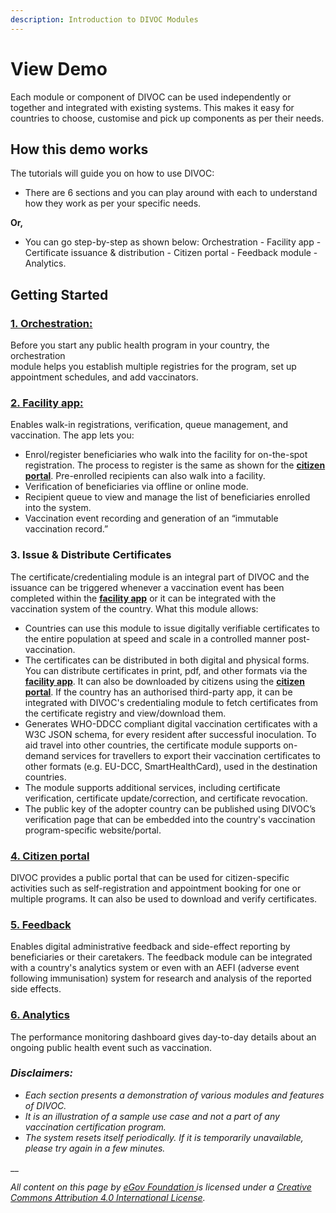 ```yaml
---
description: Introduction to DIVOC Modules
---
```


# View Demo

Each module or component of DIVOC can be used independently or together and integrated with existing systems. This makes it easy for countries to choose, customise and pick up components as per their needs.

## **How this demo works**

The tutorials will guide you on how to use DIVOC:

* There are 6 sections and you can play around with each to understand how they work as per your specific needs.&#x20;

**Or,**

* You can go step-by-step as shown below: Orchestration - Facility app - Certificate issuance & distribution - Citizen portal - Feedback module - Analytics.

## Getting Started

### [1. Orchestration: ](orchestration.md)

Before you start any public health program in your country, the orchestration\
module helps you establish multiple registries for the program, set up appointment schedules, and add vaccinators.

### [2.  Facility app:](facility-app.md)&#x20;

Enables walk-in registrations, verification, queue management, and vaccination. The app lets you:

* Enrol/register beneficiaries who walk into the facility for on-the-spot registration. The process to register is the same as shown for the [**citizen portal**](feedback/citizen-portal.md). Pre-enrolled recipients can also walk into a facility.
* Verification of beneficiaries via offline or online mode.
* Recipient queue to view and manage the list of beneficiaries enrolled into the system.
* Vaccination event recording and generation of an “immutable vaccination record.”

### 3. Issue & Distribute Certificates &#x20;

The certificate/credentialing module is an integral part of DIVOC and the issuance can be triggered whenever a vaccination event has been completed within the [**facility app**](facility-app.md) or it can be integrated with the vaccination system of the country. What this module allows:

* Countries can use this module to issue digitally verifiable certificates to the entire population at speed and scale in a controlled manner post-vaccination.
* The certificates can be distributed in both digital and physical forms. You can distribute certificates in print, pdf, and other formats via the [**facility app**](facility-app.md). It can also be downloaded by citizens using the [**citizen portal**](feedback/citizen-portal.md). If the country has an authorised third-party app, it can be integrated with DIVOC's credentialing module to fetch certificates from the certificate registry and view/download them.
* Generates WHO-DDCC compliant digital vaccination certificates with a W3C JSON schema, for every resident after successful inoculation. To aid travel into other countries, the certificate module supports on-demand services for travellers to export their vaccination certificates to other formats (e.g. EU-DCC, SmartHealthCard), used in the destination countries.
* The module supports additional services, including certificate verification, certificate update/correction, and certificate revocation.
* The public key of the adopter country can be published using DIVOC’s verification page that can be embedded into the country's vaccination program-specific website/portal.

### [4.  Citizen portal](feedback/citizen-portal.md)&#x20;

DIVOC provides a public portal that can be used for citizen-specific activities such as self-registration and appointment booking for one or multiple programs. It can also be used to download and verify certificates.

### [5. Feedback ](feedback/)

Enables digital administrative feedback and side-effect reporting by beneficiaries or their caretakers. The feedback module can be integrated with a country's analytics system or even with an AEFI (adverse event following immunisation) system for research and analysis of the reported side effects.

### [6. Analytics ](analytics.md)

The performance monitoring dashboard gives day-to-day details about an ongoing public health event such as vaccination.

### _Disclaimers:_&#x20;

* _Each section presents a demonstration of various modules and features of DIVOC._&#x20;
* _It is an illustration of a sample use case and not a part of any vaccination certification program._&#x20;
* _The system resets itself periodically. If it is temporarily unavailable, please try again in a few minutes._

__

_All content on this page by_ [_eGov Foundation_ ](https://egov.org.in)_is licensed under a_ [_Creative Commons Attribution 4.0 International License_](http://creativecommons.org/licenses/by/4.0/)_._
